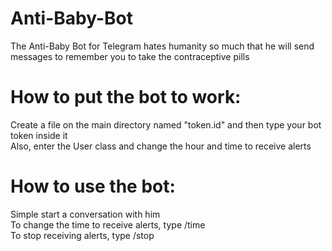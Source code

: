 # Anti-Baby-Bot
The Anti-Baby Bot for Telegram hates humanity so much that he will send messages to remember you to take the contraceptive pills

# How to put the bot to work:
Create a file on the main directory named "token.id" and then type your bot token inside it <br />
Also, enter the User class and change the hour and time to receive alerts

# How to use the bot:
Simple start a conversation with him <br />
To change the time to receive alerts, type /time <br />
To stop receiving alerts, type /stop
